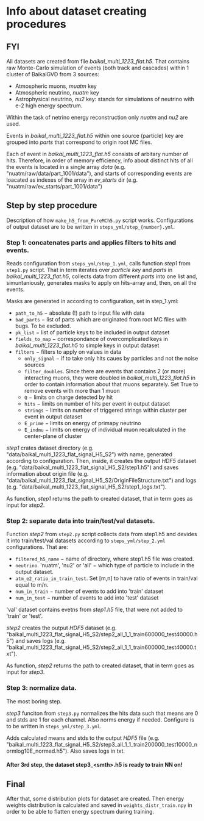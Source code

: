 # Info about dataset creating procedures

## FYI
All datasets are created from file *baikal_multi_1223_flat.h5*. That contains raw Monte-Carlo simulation of events (both track and cascades) within 1 cluster of BaikalGVD from 3 sources: 
- Atmospheric muons, *muatm* key
- Atmospheric neutrino, *nuatm* key
- Astrophysical neutrino, *nu2* key: stands for simulations of neutrino with e-2 high energy spectrum.

Within the task of netrino energy reconstruction only *nuatm* and *nu2* are used.

Events in *baikal_multi_1223_flat.h5* within one source (particle) key are grouped into *parts* that correspond to origin root MC files.

Each of event in *baikal_multi_1223_flat.h5* consists of arbitary number of hits. Therefore, in order of memory efficiency, info about distinct hits of all the events is located in a single array *data* (e.g. "nuatm/raw/data/part_1001/data"), and starts of corresponding events are loacated as indexes of the array in *ev_starts* dir (e.g. "nuatm/raw/ev_starts/part_1001/data")

## Step by step procedure
Description of how ```make_h5_from_PureMCh5.py``` script works.
Configurations of output dataset are to be written in ```steps_yml/step_{number}.yml```.

### Step 1: concatenates parts and applies filters to hits and events.
Reads configuration from ```steps_yml/step_1.yml```, calls function *step1* from ```step1.py``` script. That in term iterates over *particle key* and *parts* in *baikal_multi_1223_flat.h5*, collects data from different *parts* into one list and, simuntaniously, generates masks to apply on hits-array and, then, on all the events.

Masks are generated in according to configuration, set in step_1.yml:
- ```path_to_h5``` $-$ absolute (!) path to input file with data
- ```bad_parts``` $-$ list of parts which are originated from root MC files with bugs. To be excluded.
- ```pk_list``` $-$ list of particle keys to be included in output dataset
- ```fields_to_map``` $-$ correspondance of overcomplicated keys in *baikal_multi_1223_flat.h5* to simple keys in output dataset
- ```filters``` $-$ filters to apply on values in data
    - ```only_signal``` $-$ if to take only hits caues by particles and not the noise sources
    - ```filter_doubles```. Since there are events that contains 2 (or more) interacting muons, they were doubled in *baikal_multi_1223_flat.h5* in order to contain information about that muons separately. Set True to remove events with more than 1 muon
    - ```Q``` $-$ limits on charge detected by hit
    - ```hits``` $-$ limits on number of hits per event in output dataset
    - ```strings``` $-$ limits on number of triggered strings within cluster per event in output dataset
    - ```E_prime``` $-$ limits on energy of primapy neutrino
    - ```E_indmu``` $-$ limits on energy of individual muon recalculated in the center-plane of cluster

*step1* crates dataset directory (e.g. "data/baikal_multi_1223_flat_signal_H5_S2") with name, generated according to configuration. Then, inside, it creates the output *HDF5* dataset (e.g. "data/baikal_multi_1223_flat_signal_H5_S2/step1.h5") and saves information about origin file (e.g. "data/baikal_multi_1223_flat_signal_H5_S2/OriginFileStructure.txt") and logs (e.g. "data/baikal_multi_1223_flat_signal_H5_S2/step1_logs.txt").

As function, *step1* returns the path to created dataset, that in term goes as input for *step2*.

### Step 2: separate data into train/test/val datasets.

Function *step2* from ```step2.py``` script collects data from step1.h5 and devides it into train/test/val datasets according to ```steps_yml/step_2.yml``` configurations. That are:

- ```filtered_h5_name``` $-$ name of directory, where step1.h5 file was created. 
- ```neutrino```. 'nuatm', 'nu2' or 'all' $-$ which type of particle to include in the output dataset.
- ```atm_e2_ratio_in_train_test```. Set [m,n] to have ratio of events in train/val equal to m/n. 
- ```num_in_train``` $-$ number of events to add into 'train' dataset
- ```num_in_test``` $-$ number of events to add into 'test' dataset

'val' dataset contains evetns from *step1.h5* file, that were not added to 'train' or 'test'.

*step2* creates the output *HDF5* dataset (e.g. "baikal_multi_1223_flat_signal_H5_S2/step2_all_1_1_train600000_test40000.h5") and saves logs (e.g. "baikal_multi_1223_flat_signal_H5_S2/step2_all_1_1_train600000_test40000.txt").

As function, *step2* returns the path to created dataset, that in term goes as input for *step3*.

### Step 3: normalize data.

The most boring step. 

*step3* funciton from ```step3.py``` normalizes the hits data such that means are 0 and stds are 1 for each channel. Also norms energy if needed. Configure is to be written in ```steps_yml/step_3.yml```. 

Adds calculated means and stds to the output *HDF5* file (e.g. "baikal_multi_1223_flat_signal_H5_S2/step3_all_1_1_train200000_test10000_normlog10E_normed.h5"). Also saves logs in txt.

#### After 3rd step, the dataset step3_\<smth\>.h5 is ready to train NN on!

## Final
After that, some distribution plots for dataset are created. Then energy weights distribution is calculated and saved in ```weights_distr_train.npy``` in order to be able to flatten energy spectrum during training.